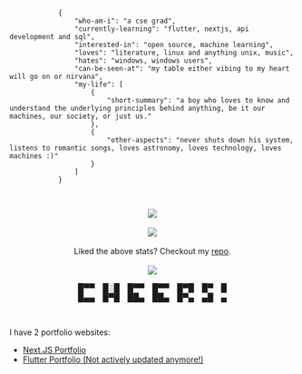 <p align="center">
    <pre>
        <code class="language-json">
            {
                "who-am-i": "a cse grad",
                "currently-learning": "flutter, nextjs, api development and sql",
                "interested-in": "open source, machine learning",
                "loves": "literature, linux and anything unix, music",
                "hates": "windows, windows users",
                "can-be-seen-at": "my table either vibing to my heart will go on or nirvana",
                "my-life": [
                    {
                        "short-summary": "a boy who loves to know and understand the underlying principles behind anything, be it our machines, our society, or just us."
                    },
                    {
                        "other-aspects": "never shuts down his system, listens to romantic songs, loves astronomy, loves technology, loves machines :)"
                    }
                ]
            }
        </code>
    </pre>
    <p align="center">
    <img src="https://enihmv5bm33qwsq.m.pipedream.net/?username=danger-ahead">
    <br></br>
    <img src="https://serverless-apis.vercel.app/api/wakatime_code_stats?background_color=2b2d42&header_color=8d99ae&value_color=edf2f4&border_color=F5F5DC" /><br></br>
    Liked the above stats? Checkout my <a href="https://github.com/danger-ahead/serverless-apis">repo<a/>.
    <br></br>
    <img src="https://github-readme-stats.vercel.app/api?username=danger-ahead&&layout=compact&count_private=true&show_icons=true&hide_border=true&include_all_commits=true&bg_color=0D1117&title_color=FFFFFF&text_color=FFFFFF&icon_color=FFFFFF"/>
    </p>
    <p align="center">
        █▀▀ █░█ █▀▀ █▀▀ █▀█ █▀ █<br>
        █▄▄ █▀█ ██▄ ██▄ █▀▄ ▄█ ▄
    </p><br>
    <p>I have 2 portfolio websites:
        <ul>
            <li><a href="https://shourya.floatingpoint.co.in">Next.JS Portfolio</a></li>
            <li><a href="https://shourya.vercel.app">Flutter Portfolio (Not actively updated anymore!)</a></li>
        </ul>
    </p>
</p>
